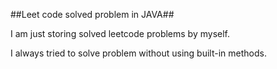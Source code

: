 ##Leet code solved problem in JAVA##

I am just storing solved leetcode problems by myself.

I always tried to solve problem without using built-in methods.
